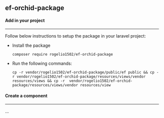 ## ef-orchid-package

#### Add in your project

---

Follow below instructions to setup the package in your laravel project:

* Install the package

  `composer require rogelio1502/ef-orchid-package`
* Run the following commands:

  `cp -r vendor/rogelio1502/ef-orchid-package/public/ef public && cp -r vendor/rogelio1502/ef-orchid-package/resources/views/vendor resources/views && cp -r  vendor/rogelio1502/ef-orchid-package/resources/views/vendor resources/view` 

#### Create a component

---

...
